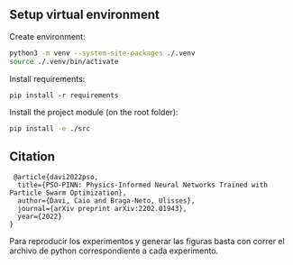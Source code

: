 ## Setup virtual environment

Create environment:

```bash
python3 -m venv --system-site-packages ./.venv
source ./.venv/bin/activate
```

Install requirements:

```
pip install -r requirements
```

Install the project module (on the root folder):

```bash
pip install -e ./src
```

## Citation

```
 @article{davi2022pso,
  title={PSO-PINN: Physics-Informed Neural Networks Trained with Particle Swarm Optimization},
  author={Davi, Caio and Braga-Neto, Ulisses},
  journal={arXiv preprint arXiv:2202.01943},
  year={2022}
}
```
Para reproducir los experimentos y generar las figuras basta con correr el archivo de python correspondiente a cada experimento.